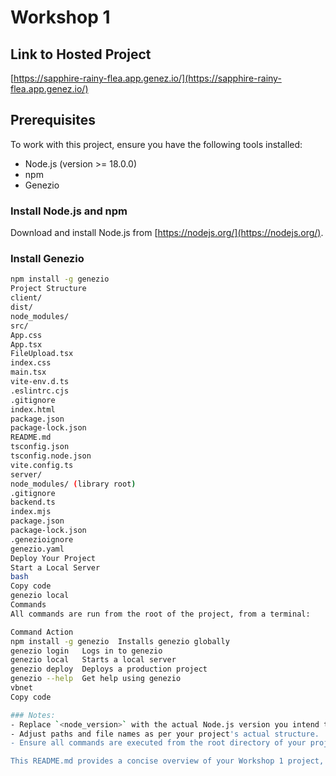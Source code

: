 # Workshop 1

## Link to Hosted Project
[https://sapphire-rainy-flea.app.genez.io/](https://sapphire-rainy-flea.app.genez.io/)

## Prerequisites
To work with this project, ensure you have the following tools installed:

- Node.js (version >= 18.0.0)
- npm
- Genezio

### Install Node.js and npm
Download and install Node.js from [https://nodejs.org/](https://nodejs.org/).

### Install Genezio
```bash
npm install -g genezio
Project Structure
client/
dist/
node_modules/
src/
App.css
App.tsx
FileUpload.tsx
index.css
main.tsx
vite-env.d.ts
.eslintrc.cjs
.gitignore
index.html
package.json
package-lock.json
README.md
tsconfig.json
tsconfig.node.json
vite.config.ts
server/
node_modules/ (library root)
.gitignore
backend.ts
index.mjs
package.json
package-lock.json
.genezioignore
genezio.yaml
Deploy Your Project
Start a Local Server
bash
Copy code
genezio local
Commands
All commands are run from the root of the project, from a terminal:

Command	Action
npm install -g genezio	Installs genezio globally
genezio login	Logs in to genezio
genezio local	Starts a local server
genezio deploy	Deploys a production project
genezio --help	Get help using genezio
vbnet
Copy code

### Notes:
- Replace `<node_version>` with the actual Node.js version you intend to use.
- Adjust paths and file names as per your project's actual structure.
- Ensure all commands are executed from the root directory of your project.

This README.md provides a concise overview of your Workshop 1 project, including prerequisite
